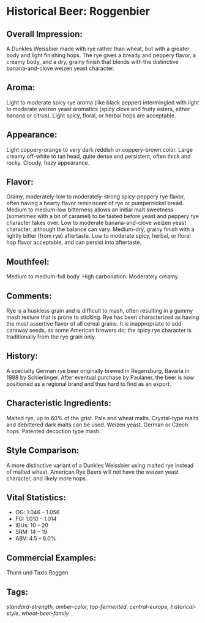 # Historical Beer: Roggenbier

## Overall Impression: 

A Dunkles Weissbier made with rye rather than wheat, but with a greater body and light finishing hops. The rye gives a bready and peppery flavor, a creamy body, and a dry, grainy finish that blends with the distinctive banana-and-clove weizen yeast character.

## Aroma: 

Light to moderate spicy rye aroma (like black pepper) intermingled with light to moderate weizen yeast aromatics (spicy clove and fruity esters, either banana or citrus). Light spicy, floral, or herbal hops are acceptable.

## Appearance: 

Light coppery-orange to very dark reddish or coppery-brown color. Large creamy off-white to tan head, quite dense and persistent, often thick and rocky. Cloudy, hazy appearance.

## Flavor: 

Grainy, moderately-low to moderately-strong spicy-peppery rye flavor, often having a hearty flavor reminiscent of rye or pumpernickel bread. Medium to medium-low bitterness allows an initial malt sweetness (sometimes with a bit of caramel) to be tasted before yeast and peppery rye character takes over. Low to moderate banana-and-clove weizen yeast character, although the balance can vary. Medium-dry, grainy finish with a lightly bitter (from rye) aftertaste. Low to moderate spicy, herbal, or floral hop flavor acceptable, and can persist into aftertaste.

## Mouthfeel: 

Medium to medium-full body. High carbonation. Moderately creamy.

## Comments: 

Rye is a huskless grain and is difficult to mash, often resulting in a gummy mash texture that is prone to sticking. Rye has been characterized as having the most assertive flavor of all cereal grains. It is inappropriate to add caraway seeds, as some American brewers do; the spicy rye character is traditionally from the rye grain only.

## History: 

A specialty German rye beer originally brewed in Regensburg, Bavaria in 1988 by Schierlinger. After eventual purchase by Paulaner, the beer is now positioned as a regional brand and thus hard to find as an export.

## Characteristic Ingredients: 

Malted rye, up to 60% of the grist. Pale and wheat malts. Crystal-type malts and debittered dark malts can be used. Weizen yeast. German or Czech hops. Patented decoction type mash. 

## Style Comparison: 

A more distinctive variant of a Dunkles Weissbier using malted rye instead of malted wheat. American Rye Beers will not have the weizen yeast character, and likely more hops.

## Vital Statistics:	

- OG:	1.046 – 1.056
- FG:	1.010 – 1.014
- IBUs:	10 – 20	
- SRM:	14 – 19	
- ABV:	4.5 – 6.0%

## Commercial Examples: 

Thurn und Taxis Roggen

## Tags: 

_standard-strength, amber-color, top-fermented, central-europe, historical-style, wheat-beer-family_
